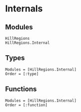 # Internals

## Modules

```@docs
HillRegions
HillRegions.Internal
```

## Types

```@autodocs
Modules = [HillRegions.Internal]
Order = [:type]
```

## Functions

```@autodocs
Modules = [HillRegions.Internal]
Order = [:function]
```

